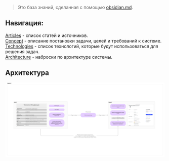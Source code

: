 >Это база знаний, сделанная с помощью [obsidian.md](https://obsidian.md/).

## Навигация:
[Articles](articles.md) - список статей и источников.  
[Concept](concept.md) - описание постановки задачи, целей и требований к системе.  
[Technologies](technologies.md) - список технологий, которые будут использоваться для решения задач.  
[Architecture](https://www.figma.com/file/1ttIEQIc7lqc2c2zoVZ7qU/videoanalytics-in-infrastructure) - наброски по архитектуре системы.

## Архитектура

![](Cache/architecture_v1.png)